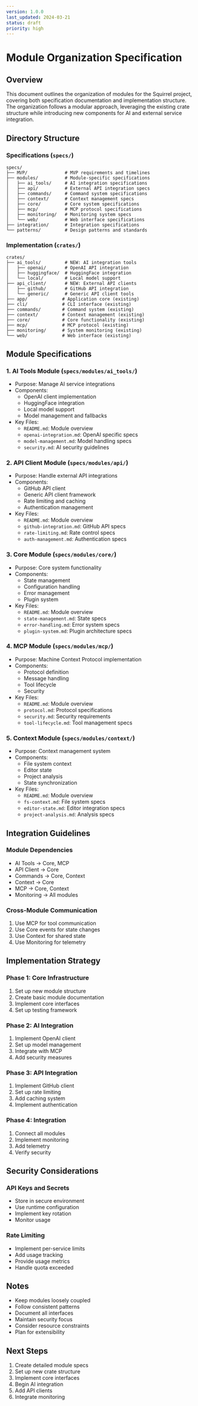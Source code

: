 ```yaml
---
version: 1.0.0
last_updated: 2024-03-21
status: draft
priority: high
---
```


# Module Organization Specification

## Overview
This document outlines the organization of modules for the Squirrel project, covering both specification documentation and implementation structure. The organization follows a modular approach, leveraging the existing crate structure while introducing new components for AI and external service integration.

## Directory Structure

### Specifications (`specs/`)
```
specs/
├── MVP/              # MVP requirements and timelines
├── modules/          # Module-specific specifications
│   ├── ai_tools/     # AI integration specifications
│   ├── api/          # External API integration specs
│   ├── commands/     # Command system specifications
│   ├── context/      # Context management specs
│   ├── core/         # Core system specifications
│   ├── mcp/          # MCP protocol specifications
│   ├── monitoring/   # Monitoring system specs
│   └── web/          # Web interface specifications
├── integration/      # Integration specifications
└── patterns/         # Design patterns and standards
```

### Implementation (`crates/`)
```
crates/
├── ai_tools/         # NEW: AI integration tools
│   ├── openai/       # OpenAI API integration
│   ├── huggingface/  # HuggingFace integration
│   └── local/        # Local model support
├── api_client/       # NEW: External API clients
│   ├── github/       # GitHub API integration
│   └── generic/      # Generic API client tools
├── app/             # Application core (existing)
├── cli/             # CLI interface (existing)
├── commands/        # Command system (existing)
├── context/         # Context management (existing)
├── core/            # Core functionality (existing)
├── mcp/             # MCP protocol (existing)
├── monitoring/      # System monitoring (existing)
└── web/             # Web interface (existing)
```

## Module Specifications

### 1. AI Tools Module (`specs/modules/ai_tools/`)
- Purpose: Manage AI service integrations
- Components:
  - OpenAI client implementation
  - HuggingFace integration
  - Local model support
  - Model management and fallbacks
- Key Files:
  - `README.md`: Module overview
  - `openai-integration.md`: OpenAI specific specs
  - `model-management.md`: Model handling specs
  - `security.md`: AI security guidelines

### 2. API Client Module (`specs/modules/api/`)
- Purpose: Handle external API integrations
- Components:
  - GitHub API client
  - Generic API client framework
  - Rate limiting and caching
  - Authentication management
- Key Files:
  - `README.md`: Module overview
  - `github-integration.md`: GitHub API specs
  - `rate-limiting.md`: Rate control specs
  - `auth-management.md`: Authentication specs

### 3. Core Module (`specs/modules/core/`)
- Purpose: Core system functionality
- Components:
  - State management
  - Configuration handling
  - Error management
  - Plugin system
- Key Files:
  - `README.md`: Module overview
  - `state-management.md`: State specs
  - `error-handling.md`: Error system specs
  - `plugin-system.md`: Plugin architecture specs

### 4. MCP Module (`specs/modules/mcp/`)
- Purpose: Machine Context Protocol implementation
- Components:
  - Protocol definition
  - Message handling
  - Tool lifecycle
  - Security
- Key Files:
  - `README.md`: Module overview
  - `protocol.md`: Protocol specifications
  - `security.md`: Security requirements
  - `tool-lifecycle.md`: Tool management specs

### 5. Context Module (`specs/modules/context/`)
- Purpose: Context management system
- Components:
  - File system context
  - Editor state
  - Project analysis
  - State synchronization
- Key Files:
  - `README.md`: Module overview
  - `fs-context.md`: File system specs
  - `editor-state.md`: Editor integration specs
  - `project-analysis.md`: Analysis specs

## Integration Guidelines

### Module Dependencies
- AI Tools → Core, MCP
- API Client → Core
- Commands → Core, Context
- Context → Core
- MCP → Core, Context
- Monitoring → All modules

### Cross-Module Communication
1. Use MCP for tool communication
2. Use Core events for state changes
3. Use Context for shared state
4. Use Monitoring for telemetry

## Implementation Strategy

### Phase 1: Core Infrastructure
1. Set up new module structure
2. Create basic module documentation
3. Implement core interfaces
4. Set up testing framework

### Phase 2: AI Integration
1. Implement OpenAI client
2. Set up model management
3. Integrate with MCP
4. Add security measures

### Phase 3: API Integration
1. Implement GitHub client
2. Set up rate limiting
3. Add caching system
4. Implement authentication

### Phase 4: Integration
1. Connect all modules
2. Implement monitoring
3. Add telemetry
4. Verify security

## Security Considerations

### API Keys and Secrets
- Store in secure environment
- Use runtime configuration
- Implement key rotation
- Monitor usage

### Rate Limiting
- Implement per-service limits
- Add usage tracking
- Provide usage metrics
- Handle quota exceeded

## Notes
- Keep modules loosely coupled
- Follow consistent patterns
- Document all interfaces
- Maintain security focus
- Consider resource constraints
- Plan for extensibility

## Next Steps
1. Create detailed module specs
2. Set up new crate structure
3. Implement core interfaces
4. Begin AI integration
5. Add API clients
6. Integrate monitoring 